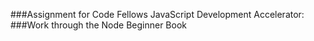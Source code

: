 ###Assignment for Code Fellows JavaScript Development Accelerator:
###Work through the Node Beginner Book

